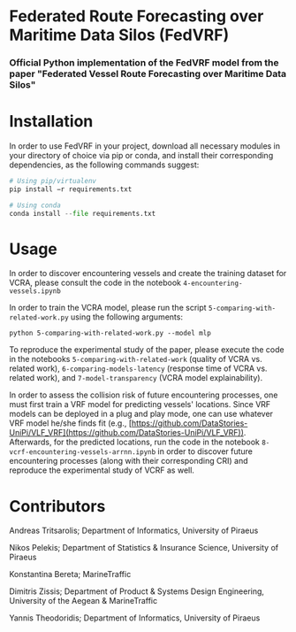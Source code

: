 # Federated Route Forecasting over Maritime Data Silos (FedVRF)
### Official Python implementation of the FedVRF model from the paper "Federated Vessel Route Forecasting over Maritime Data Silos"


# Installation 

In order to use FedVRF in your project, download all necessary modules in your directory of choice via pip or conda, and install their corresponding dependencies, as the following commands suggest:

```Python
# Using pip/virtualenv
pip install −r requirements.txt

# Using conda
conda install --file requirements.txt
```


# Usage

In order to discover encountering vessels and create the training dataset for VCRA, please consult the code in the notebook ```4-encountering-vessels.ipynb```

In order to train the VCRA model, please run the script ```5-comparing-with-related-work.py``` using the following arguments:

```
python 5-comparing-with-related-work.py --model mlp
```

To reproduce the experimental study of the paper, please execute the code in the notebooks ```5-comparing-with-related-work``` (quality of VCRA vs. related work), ```6-comparing-models-latency``` (response time of VCRA vs. related work), and ```7-model-transparency``` (VCRA model explainability).

In order to assess the collision risk of future encountering processes, one must first train a VRF model for predicting vessels' locations. Since VRF models can be deployed in a plug and play mode, one can use whatever VRF model he/she finds fit (e.g., [https://github.com/DataStories-UniPi/VLF_VRF](https://github.com/DataStories-UniPi/VLF_VRF)). Afterwards, for the predicted locations, run the code in the notebook ```8-vcrf-encountering-vessels-arrnn.ipynb``` in order to discover future encountering processes (along with their corresponding CRI) and reproduce the experimental study of VCRF as well.



# Contributors
Andreas Tritsarolis; Department of Informatics, University of Piraeus

Nikos Pelekis; Department of Statistics & Insurance Science, University of Piraeus

Konstantina Bereta; MarineTraffic

Dimitris Zissis; Department of Product & Systems Design Engineering, University of the Aegean & MarineTraffic

Yannis Theodoridis; Department of Informatics, University of Piraeus
